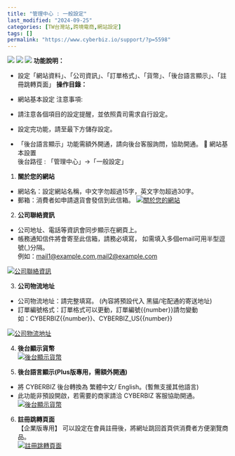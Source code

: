 ```yaml
---
title: "管理中心 : 一般設定"
last_modified: "2024-09-25"
categories: [TW台灣站,跨境電商,網站設定]
tags: []
permalink: "https://www.cyberbiz.io/support/?p=5598"
---
```


![](https://www.cyberbiz.io/support/wp-content/uploads/適用站別.png)
[![](https://www.cyberbiz.io/support/wp-content/uploads/台灣站.png)](https://www.cyberbiz.io/support/?page_id=2490)
[![](https://www.cyberbiz.io/support/wp-content/uploads/北美站.png)](https://www.cyberbiz.io/support/?page_id=32080)
**功能說明：**  

* 設定「網站資料」、「公司資訊」、「訂單格式」、「貨幣」、「後台語言顯示」、「註冊跳轉頁面」
**操作目錄：**

* 網站基本設定
注意事項:  

* 請注意各個項目的設定提醒，並依照貴司需求自行設定。
* 設定完功能，請至最下方儲存設定。
* 「後台語言顯示」功能需額外開通，請向後台客服詢問，協助開通。
📌 網站基本設置  
後台路徑 :  「管理中心」→「一般設定」  


1. **關於您的網站**
* 網站名：設定網站名稱，中文字勿超過15字，英文字勿超過30字。
* 郵箱：消費者如申請退貨會發信到此信箱。
[![關於您的網站](https://www.cyberbiz.io/support/wp-content/uploads/管理中心-一般設定01.png)](https://www.cyberbiz.io/support/wp-content/uploads/管理中心-一般設定01.png)



2. **公司聯絡資訊**
* 公司地址、電話等資訊會同步顯示在網頁上。
* 帳務通知信件將會寄至此信箱，請務必填寫， 如需填入多個email可用半型逗號(,)分隔。  
例如：mail1@example.com,mail2@example.com

[![公司聯絡資訊](https://www.cyberbiz.io/support/wp-content/uploads/管理中心-一般設定02.png)](https://www.cyberbiz.io/support/wp-content/uploads/管理中心-一般設定02.png)



3. **公司物流地址**
* 公司物流地址：請完整填寫。 (內容將預設代入 黑貓/宅配通的寄送地址)
* 訂單編號格式：訂單格式可以更動，訂單編號{{number}}請勿變動   
如：CYBERBIZ{{number}}、CYBERBIZ_US{{number}}

[![公司物流地址](https://www.cyberbiz.io/support/wp-content/uploads/管理中心-一般設定03.png)](https://www.cyberbiz.io/support/wp-content/uploads/管理中心-一般設定03.png)



4. **後台顯示貨幣**  
[![後台顯示貨幣](https://www.cyberbiz.io/support/wp-content/uploads/管理中心-一般設定11.png)](https://www.cyberbiz.io/support/wp-content/uploads/管理中心-一般設定11.png)



5. **後台語言顯示(Plus版專用，需額外開通)**
* 將 CYBERBIZ 後台轉換為 繁體中文/ English。(暫無支援其他語言)
* 此功能非預設開啟，若需要的商家請洽 CYBERBIZ 客服協助開通。
[![後台顯示貨幣](https://www.cyberbiz.io/support/wp-content/uploads/管理中心-一般設定05.png)](https://www.cyberbiz.io/support/wp-content/uploads/管理中心-一般設定05.png)



6. **註冊跳轉頁面**  
【企業版專用】 可以設定在會員註冊後，將網址跳回首頁供消費者方便瀏覽商品。  
[![註冊跳轉頁面](https://www.cyberbiz.io/support/wp-content/uploads/管理中心-一般設定10.png)](https://www.cyberbiz.io/support/wp-content/uploads/管理中心-一般設定10.png)



